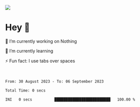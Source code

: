 ![](https://github-widgetbox.vercel.app/api/profile?username=meowkj&data=followers,repositories,stars,commits)
<br/>
# Hey 👋  
🔭 I’m currently working on Nothing
  

🌱 I’m currently learning 
  

⚡ Fun fact: I use tabs over spaces  
  

<br/>  



<!--START_SECTION:waka-->

```txt
From: 30 August 2023 - To: 06 September 2023

Total Time: 0 secs

INI   0 secs          █████████████████████████   100.00 %
```

<!--END_SECTION:waka-->

